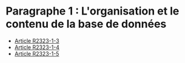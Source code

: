 # Paragraphe 1 : L'organisation et le contenu de la base de données

* [Article R2323-1-3](./LEGIARTI000028425841.md)
* [Article R2323-1-4](./LEGIARTI000028425895.md)
* [Article R2323-1-5](./LEGIARTI000028425926.md)
